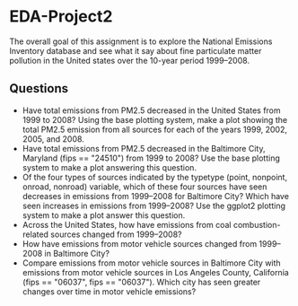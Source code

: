 # EDA-Project2

The overall goal of this assignment is to explore the National Emissions Inventory database and see what it say about fine particulate matter pollution in the United states over the 10-year period 1999–2008.

## Questions

  - Have total emissions from PM2.5 decreased in the United States from 1999 to 2008? Using the base plotting system, make a plot showing the total PM2.5 emission from all sources for each of the years 1999, 2002, 2005, and 2008.
  - Have total emissions from PM2.5 decreased in the Baltimore City, Maryland (fips == "24510") from 1999 to 2008? Use the base plotting system to make a plot answering this question.
  - Of the four types of sources indicated by the typetype (point, nonpoint, onroad, nonroad) variable, which of  these four sources have seen decreases in emissions from 1999–2008 for Baltimore City? Which have seen increases in emissions from 1999–2008? Use the ggplot2 plotting system to make a plot answer this question.
  - Across the United States, how have emissions from coal combustion-related sources changed from 1999–2008?
  - How have emissions from motor vehicle sources changed from 1999–2008 in Baltimore City?
  - Compare emissions from motor vehicle sources in Baltimore City with emissions from motor vehicle sources in Los Angeles County, California (fips == "06037", fips == "06037"). Which city has seen greater changes over time in motor vehicle emissions?
